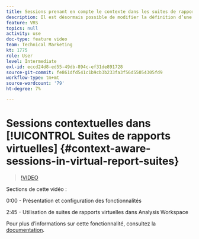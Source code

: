 ```yaml
---
title: Sessions prenant en compte le contexte dans les suites de rapports virtuelles
description: Il est désormais possible de modifier la définition d’une visite dans Adobe Analytics de manière non destructive à l’aide d’une suite de rapports virtuelle. Nous vous montrons comment le faire et les différentes options disponibles.
feature: VRS
topics: null
activity: use
doc-type: feature video
team: Technical Marketing
kt: 1775
role: User
level: Intermediate
exl-id: eccd24d8-ed55-49db-894c-ef31de891728
source-git-commit: fe861dfd541c1b9cb3b233fa3f56d55054305fd9
workflow-type: tm+mt
source-wordcount: '79'
ht-degree: 7%

---
```


# Sessions contextuelles dans [!UICONTROL Suites de rapports virtuelles] {#context-aware-sessions-in-virtual-report-suites}

>[!VIDEO](https://video.tv.adobe.com/v/23545/?quality=12)

Sections de cette vidéo :

0:00 - Présentation et configuration des fonctionnalités

2:45 - Utilisation de suites de rapports virtuelles dans Analysis Workspace

Pour plus d’informations sur cette fonctionnalité, consultez la [documentation](https://experienceleague.adobe.com/docs/analytics/components/virtual-report-suites/vrs-mobile-visit-processing.html?lang=en).

